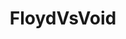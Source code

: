 ---
title: FloydVsVoid
crosslinks:
- place
- pinkfloyd
- TransFlagPlace
- ireland
- PlaceIreland
- PlaceThugs
- placecanada
---